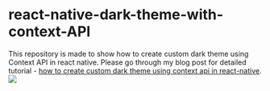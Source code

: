 # react-native-dark-theme-with-context-API
This repository is made to show how to create custom dark theme using Context API in react native. Please go through my blog post for detailed tutorial - 
[how to create custom dark theme using context api in react-native](https://reactnativeforyou.com/how-to-create-custom-dark-theme-using-context-api-in-react-native/).
![](https://reactnativeforyou.com/wp-content/uploads/2022/10/react-native-context-api-example.gif)
